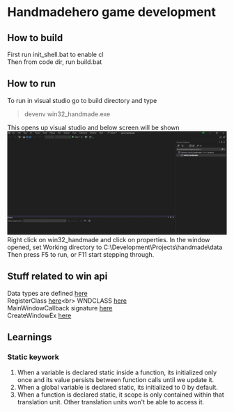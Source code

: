 # Handmadehero game development

## How to build
First run init_shell.bat to enable cl<br>
Then from code dir, run build.bat

## How to run
To run in visual studio go to build directory and type<br>
> devenv win32_handmade.exe<br>

This opens up visual studio and below screen will be shown<br>
![Initial Visual Studio](docs/images/vs_init.png)
Right click on win32_handmade and click on properties. In the window opened, set Working directory to C:\Development\Projects\handmade\data<br>
Then press F5 to run, or F11 start stepping through.

## Stuff related to win api
Data types are defined [here](https://learn.microsoft.com/en-us/windows/win32/winprog/windows-data-types)<br>
RegisterClass [here](https://learn.microsoft.com/en-us/previous-versions/ms961353(v=msdn.10))<br>
WNDCLASS [here](https://learn.microsoft.com/en-us/windows/win32/api/winuser/ns-winuser-wndclassa)<br>
MainWindowCallback signature [here](https://learn.microsoft.com/en-us/windows/win32/api/winuser/nc-winuser-wndproc)<br>
CreateWindowEx [here](https://learn.microsoft.com/en-us/windows/win32/api/winuser/nf-winuser-createwindowexa)<br>

## Learnings
### Static keywork
<ol>
    <li>When a variable is declared static inside a function, its initialized only once and its value persists between function calls
     until we update it.</li>
    <li>When a global variable is declared static, its initialized to 0 by default.</li>
    <li>When a function is declared static, it scope is only contained within that translation unit. Other translation units won't be able to access it.</li>
</ol>